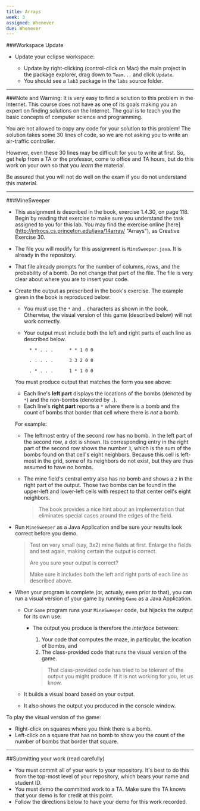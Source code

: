 ```yaml
---
title: Arrays
week: 3
assigned: Whenever
due: Whenever
---
```


###Workspace Update

* Update your eclipse workspace:

  * Update by right-clicking (control-click on Mac) the main project in the package explorer,
  drag down to `Team...` and click `Update`.
  * You should see a `lab3` package in the `labs` source folder.

<HR>

###Note and Warning:
It is very easy to find a solution to this problem in the Internet. This course does not have as one of its goals making you an expert on finding solutions on the Internet. The goal is to teach you the basic concepts of computer science and programming.

You are not allowed to copy any code for your solution to this problem! The solution takes some 30 lines of code, so we are not asking you to write an air-traffic controller.

However, even these 30 lines may be difficult for you to write at first. So, get help from a TA or the professor, come to office and TA hours, but do this work on your own so that you *learn* the material.

Be assured that you will not do well on the exam if you do not understand this material.

<HR>

###MineSweeper

* This assignment is described in the book, exercise 1.4.30, on page 118. Begin by reading that exercise to make sure you understand the task assigned to you for this lab.  You may find the exercise online [here] (http://introcs.cs.princeton.edu/java/14array/ "Arrays"), as Creative Exercise 30.
* The file you will modify for this assignment is `MineSweeper.java`. It is already in the repository.
* That file already prompts for the number of columns, rows, and the probability of a bomb.  Do not change that part of the file. The file is very clear about where you are to insert your code.

* Create the output as prescribed in the book's exercise.  The example given in the book is reproduced below:

  * You must use the `*` and `.` characters as shown in the book. Otherwise, the visual version of this game (described below) will not work correctly.
  * Your output must include both the left and right parts of each line as described below.

          * * . . .      * * 1 0 0

          . . . . .      3 3 2 0 0

          . * . . .      1 * 1 0 0

  You must produce output that matches the form you see above:

  * Each line's **left part** displays the locations of the bombs (denoted by `*`) and the non-bombs (denoted by `.`).
  * Each line's **right part** reports a `*` where there is a bomb and the count of bombs that border that cell where there is *not* a bomb.

  For example:

  * The leftmost entry of the second row has no bomb. In the left part of the second row, a dot is shown. Its corresponding entry in the right part of the second row shows the number `3`, which is the sum of the bombs found on that cell's eight neighbors. Because this cell is left-most in the grid, some of its neighbors do not exist, but they are thus assumed to have no bombs.
  * The mine field's central entry also has no bomb and shows a `2` in the right part of the output. Those two bombs can be found in the upper-left and lower-left cells with respect to that center cell's eight neighbors.

    > The book provides a nice hint about an implementation that eliminates special cases around the edges of the field.

* Run `MineSweeper` as a Java Application and be sure your results look correct before you demo.

  > Test on very small (say, 3x2) mine fields at first. Enlarge the fields and test again, making certain the output is correct.
  >
  > Are you sure your output is correct?
  >
  > Make sure it includes both the left and right parts of each line as described above.

* When your program is complete (or, actualy, even prior to that), you can run a visual version of your game by running `Game` as a Java Application.

  * Our `Game` program runs your `MineSweeper` code, but hijacks the output for its own use.

    * The output you produce is therefore the *interface* between:

      1. Your code that computes the maze, in particular, the location of bombs, and
      2. The class-provided code that runs the visual version of the game.

        > That class-provided code has tried to be tolerant of the output you might produce. If it is not working for you, let us know.

  * It builds a visual board based on your output.
  * It also shows the output you produced in the console window.

To play the visual version of the game:
* Right-click on squares where you think there is a bomb.
* Left-click on a square that has no bomb to show you the count of the number of bombs that border that square.

<HR>

##Submitting your work (read carefully)

* You must commit all of your work to your repository. It's best to do this from the top-most level of your repository, which bears your name and student ID.
* You must demo the committed work to a TA. Make sure the TA knows that your demo is for credit at this point.
* Follow the directions below to have your demo for this work recorded.
